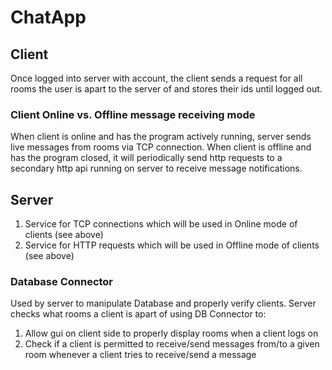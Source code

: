 # ChatApp

## Client

Once logged into server with account, the client sends a request for all rooms the user is apart to the server of and stores their ids until logged out.

### Client Online vs. Offline message receiving mode

When client is online and has the program actively running, server sends live messages from rooms via TCP connection.
When client is offline and has the program closed, it will periodically send http requests to a secondary http api running on server to receive message notifications.

## Server

1. Service for TCP connections which will be used in Online mode of clients (see above)
2. Service for HTTP requests which will be used in Offline mode of clients (see above)

### Database Connector

Used by server to manipulate Database and properly verify clients.
Server checks what rooms a client is apart of using DB Connector to:

1. Allow gui on client side to properly display rooms when a client logs on
2. Check if a client is permitted to receive/send messages from/to a given room whenever a client tries to receive/send a message
